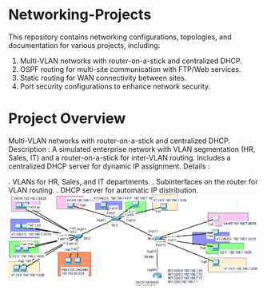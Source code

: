 # Networking-Projects
This repository contains networking configurations, topologies, and documentation for various projects, including:

1. Multi-VLAN networks with router-on-a-stick and centralized DHCP.  
2. OSPF routing for multi-site communication with FTP/Web services.  
3. Static routing for WAN connectivity between sites.  
4. Port security configurations to enhance network security.

# Project Overview
  Multi-VLAN networks with router-on-a-stick and centralized DHCP.  
Description :
A simulated enterprise network with VLAN segmentation (HR, Sales, IT) and a router-on-a-stick for inter-VLAN routing. Includes a centralized DHCP server for dynamic IP assignment.
Details :

. VLANs for HR, Sales, and IT departments.
. Subinterfaces on the router for VLAN routing.
. DHCP server for automatic IP distribution.
  ![Network Topology Diagram](image.png)
